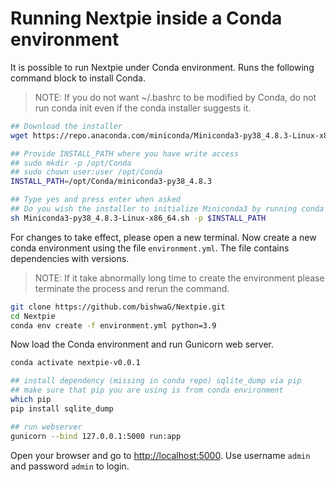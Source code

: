 # Running Nextpie inside a Conda environment

It is possible to run Nextpie under Conda environment. Runs the following command block to install Conda. 

> NOTE: If you do not want ~/.bashrc to be modified by Conda, do not run conda init even if the conda installer suggests it.

```bash
## Download the installer
wget https://repo.anaconda.com/miniconda/Miniconda3-py38_4.8.3-Linux-x86_64.sh

## Provide INSTALL_PATH where you have write access
## sudo mkdir -p /opt/Conda
## sudo chown user:user /opt/Conda
INSTALL_PATH=/opt/Conda/miniconda3-py38_4.8.3

## Type yes and press enter when asked
## Do you wish the installer to initialize Miniconda3 by running conda init?
sh Miniconda3-py38_4.8.3-Linux-x86_64.sh -p $INSTALL_PATH
```
For changes to take effect, please open a new terminal.
Now create a new conda environment using the file `environment.yml`. The file contains dependencies with versions.

> NOTE: If it take abnormally long time to create the environment please terminate the process and rerun the command.

```bash
git clone https://github.com/bishwaG/Nextpie.git
cd Nextpie
conda env create -f environment.yml python=3.9
```

Now load the Conda environment and run Gunicorn web server. 

```bash
conda activate nextpie-v0.0.1

## install dependency (missing in conda repo) sqlite_dump via pip
## make sure that pip you are using is from conda environment
which pip
pip install sqlite_dump

## run webserver
gunicorn --bind 127.0.0.1:5000 run:app
```

Open your browser and go to [http://localhost:5000](http://localhost:5000). Use username `admin` and password `admin` to login.
